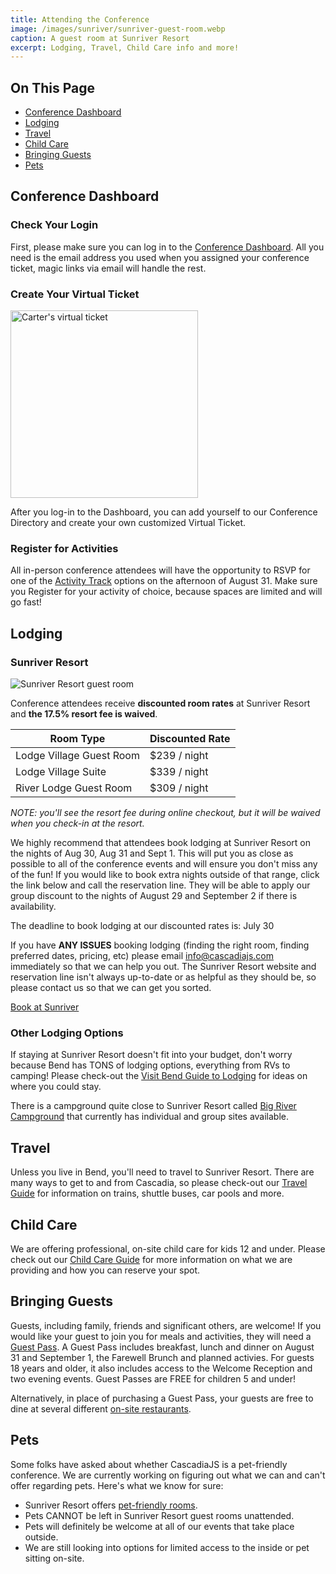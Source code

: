 ```yaml
---
title: Attending the Conference
image: /images/sunriver/sunriver-guest-room.webp
caption: A guest room at Sunriver Resort
excerpt: Lodging, Travel, Child Care info and more!
---
```

<div class="toc">
<h2>On This Page</h2>
    <ul>
        <li><a href="#conference-dashboard">Conference Dashboard</a></li>
        <li><a href="#lodging">Lodging</a></li>
        <li><a href="#travel">Travel</a></li>
        <li><a href="#child-care">Child Care</a></li>
        <li><a href="#bringing-guests">Bringing Guests</a></li>
        <li><a href="#pets">Pets</a></li>
    </ul>
</div>

## Conference Dashboard

### Check Your Login

First, please make sure you can log in to the <a target="_blank" href="/home/dashboard">Conference Dashboard</a>. All you need is the email address you used when you assigned your conference ticket, magic links via email will handle the rest.

### Create Your Virtual Ticket

<img src="https://begin-static-p6uw2-production.s3.us-west-2.amazonaws.com/dawn-jh5/ticket-1.png" alt="Carter's virtual ticket" width="300" />

After you log-in to the Dashboard, you can add yourself to our Conference Directory and create your own customized Virtual Ticket. 

### Register for Activities

All in-person conference attendees will have the opportunity to RSVP for one of the [Activity Track](/conference/activities) options on the afternoon of August 31. Make sure you Register for your activity of choice, because spaces are limited and will go fast!

## Lodging

### Sunriver Resort

![Sunriver Resort guest room](/images/sunriver/sunriver-guest-room.webp)

Conference attendees receive **discounted room rates** at Sunriver Resort and **the 17.5% resort fee is waived**. 

<table id="ticket-info">
    <thead>
        <tr><th>Room Type</th><th>Discounted Rate</th></tr>
    </thead>
    <tbody>
        <tr><td>Lodge Village Guest Room</td><td>$239 / night</td></tr>
        <tr><td>Lodge Village Suite</td><td>$339 / night</td></tr>
        <tr><td>River Lodge Guest Room</td><td>$309 / night</td></tr>
    </tbody>
</table>

*NOTE: you'll see the resort fee during online checkout, but it will be waived when you check-in at the resort.*

We highly recommend that attendees book lodging at Sunriver Resort on the nights of Aug 30, Aug 31 and Sept 1. This will put you as close as possible to all of the conference events and will ensure you don't miss any of the fun! If you would like to book extra nights outside of that range, click the link below and call the reservation line. They will be able to apply our group discount to the nights of August 29 and September 2 if there is availability.

The deadline to book lodging at our discounted rates is: <span class="highlight warning">July 30</span>

If you have **ANY ISSUES** booking lodging (finding the right room, finding preferred dates, pricing, etc) please email info@cascadiajs.com immediately so that we can help you out. The Sunriver Resort website and reservation line isn't always up-to-date or as helpful as they should be, so please contact us so that we can get you sorted.

<div class="cta"><a target="_blank" href="https://www.sunriverresort.com/group-stays/cascadia-js-2022">Book at Sunriver</a></div>

### Other Lodging Options

If staying at Sunriver Resort doesn't fit into your budget, don't worry because Bend has TONS of lodging options, everything from RVs to camping! Please check-out the [Visit Bend Guide to Lodging](https://www.visitbend.com/where-to-stay/) for ideas on where you could stay. 

There is a campground quite close to Sunriver Resort called [Big River Campground](https://www.fs.usda.gov/recarea/deschutes/recreation/recarea/?recid=38308&actid=29) that currently has individual and group sites available. 

## Travel

Unless you live in Bend, you'll need to travel to Sunriver Resort. There are many ways to get to and from Cascadia, so please check-out our [Travel Guide](/travel) for information on trains, shuttle buses, car pools and more.

## Child Care

We are offering professional, on-site child care for kids 12 and under. Please check out our [Child Care Guide](/conference/child-care) for more information on what we are providing and how you can reserve your spot.

## Bringing Guests

Guests, including family, friends and significant others, are welcome! If you would like your guest to join you for meals and activities, they will need a [Guest Pass](/tickets). A Guest Pass includes breakfast, lunch and dinner on August 31 and September 1, the Farewell Brunch and planned activies. For guests 18 years and older, it also includes access to the Welcome Reception and two evening events. Guest Passes are FREE for children 5 and under!

Alternatively, in place of purchasing a Guest Pass, your guests are free to dine at several different [on-site restaurants](https://www.sunriverresort.com/dining-eat-drink/food-and-drinks-overview). 


## Pets

Some folks have asked about whether CascadiaJS is a pet-friendly conference. We are currently working on figuring out what we can and can't offer regarding pets. Here's what we know for sure:

- Sunriver Resort offers [pet-friendly rooms](https://www.sunriverresort.com/hotel-and-vacation-rentals-overview/rooms-overview/pet-friendly-lodging-hotels-bend-central-oregon-activities).
- Pets CANNOT be left in Sunriver Resort guest rooms unattended.
- Pets will definitely be welcome at all of our events that take place outside.
- We are still looking into options for limited access to the inside or pet sitting on-site. 

